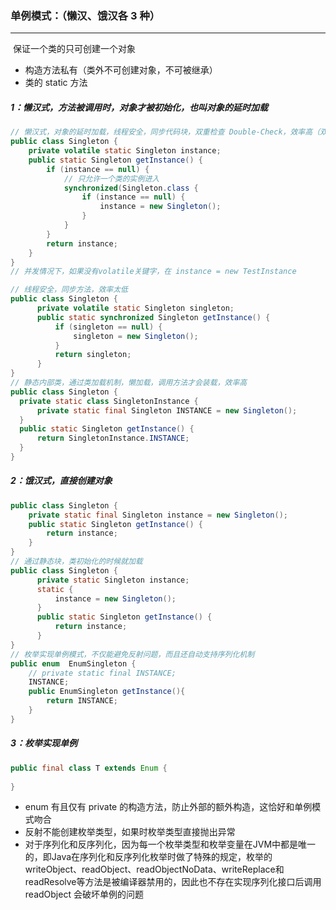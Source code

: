 ### 单例模式：（懒汉、饿汉各 3 种）

------

​	保证一个类的只可创建一个对象

- 构造方法私有（类外不可创建对象，不可被继承）
- 类的 static 方法

##### 1：懒汉式，方法被调用时，对象才被初始化，也叫对象的延时加载

```java
// 懒汉式，对象的延时加载，线程安全，同步代码块，双重检查 Double-Check，效率高（双检锁）
public class Singleton {
    private volatile static Singleton instance;
    public static Singleton getInstance() { 
        if (instance == null) {
            // 只允许一个类的实例进入
            synchronized(Singleton.class {
                if (instance == null) {
                    instance = new Singleton();
                }
            }
        }
        return instance;
    }
}
// 并发情况下，如果没有volatile关键字，在 instance = new TestInstance

// 线程安全，同步方法，效率太低
public class Singleton {
      private volatile static Singleton singleton;
      public static synchronized Singleton getInstance() {
          if (singleton == null) {
              singleton = new Singleton();
          }
          return singleton;
      }
}
// 静态内部类，通过类加载机制，懒加载，调用方法才会装载，效率高
public class Singleton {
  private static class SingletonInstance {
      private static final Singleton INSTANCE = new Singleton();
  }
  public static Singleton getInstance() {
      return SingletonInstance.INSTANCE;
  }
}
```

##### 2：饿汉式，直接创建对象

```java
public class Singleton {
    private static final Singleton instance = new Singleton();
    public static Singleton getInstance() {
        return instance;
    }
}
// 通过静态块，类初始化的时候就加载
public class Singleton {
      private static Singleton instance;
      static {
          instance = new Singleton();
      }
      public static Singleton getInstance() {
          return instance;
      }
}
// 枚举实现单例模式，不仅能避免反射问题，而且还自动支持序列化机制
public enum  EnumSingleton {
  	// private static final INSTANCE;
    INSTANCE;
    public EnumSingleton getInstance(){
        return INSTANCE;
    }
}
```

##### 3：枚举实现单例

```Java
public final class T extends Enum {
	
}
```

- enum 有且仅有 private 的构造方法，防止外部的额外构造，这恰好和单例模式吻合
- 反射不能创建枚举类型，如果时枚举类型直接抛出异常
- 对于序列化和反序列化，因为每一个枚举类型和枚举变量在JVM中都是唯一的，即Java在序列化和反序列化枚举时做了特殊的规定，枚举的writeObject、readObject、readObjectNoData、writeReplace和readResolve等方法是被编译器禁用的，因此也不存在实现序列化接口后调用 readObject 会破坏单例的问题